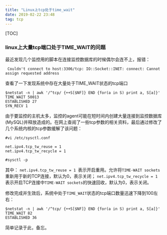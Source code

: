 ```yaml
---
title: "Linux上tcp处于time_wait"
date: 2019-02-22 23:48
tag: tcp
---
```


[TOC]

### linux上大量tcp端口处于TIME_WAIT的问题

最近发现几个监控用的脚本在连接监控数据库的时候偶尔会连不上，报错：

```
 Couldn't connect to host:3306/tcp: IO::Socket::INET: connect: Cannot assign requested address 
```

查看了一下发现系统中存在大量处于TIME_WAIT状态的tcp端口

```
$netstat -n | awk '/^tcp/ {++S[$NF]} END {for(a in S) print a, S[a]}' 
TIME_WAIT 50013
ESTABLISHED 27
SYN_RECV 1
```

由于要监控的主机太多，监控的agent可能在短时间内创建大量连接到监控数据库(MySQL)并释放造成的。在网上查阅了一些tcp参数的相关资料，最后通过修改了几个系统内核的tcp参数缓解了该问题：

```
#vi /etc/sysctl.conf

net.ipv4.tcp_tw_reuse = 1
net.ipv4.tcp_tw_recycle = 1

#sysctl -p
```

其中：
`net.ipv4.tcp_tw_reuse = 1 `表示开启重用。允许将`TIME-WAIT sockets`重新用于新的TCP连接，默认为0，表示关闭；
`net.ipv4.tcp_tw_recycle = 1 `表示开启TCP连接中`TIME-WAIT sockets`的快速回收，默认为0，表示关闭。

修改完成并生效后，系统中处于`TIME_WAIT`状态的tcp端口数量迅速下降到100左右：

```
$netstat -n | awk '/^tcp/ {++S[$NF]} END {for(a in S) print a, S[a]}' 
TIME_WAIT 82
ESTABLISHED 36
```

简单记录于此，备忘。

